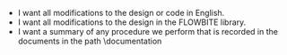 - I want all modifications to the design or code in English.
- I want all modifications to the design in the FLOWBITE library.
- I want a summary of any procedure we perform that is recorded in the documents in the path \documentation